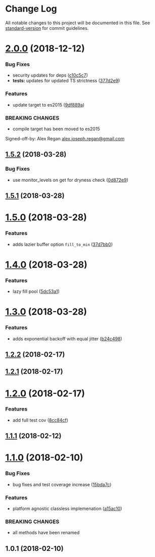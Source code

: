 # Change Log

All notable changes to this project will be documented in this file. See [standard-version](https://github.com/conventional-changelog/standard-version) for commit guidelines.

<a name="2.0.0"></a>
# [2.0.0](https://github.com/alexsasharegan/pooler/compare/v1.5.2...v2.0.0) (2018-12-12)


### Bug Fixes

* security updates for deps ([c10c5c7](https://github.com/alexsasharegan/pooler/commit/c10c5c7))
* **tests:** updates for updated TS strictness ([377d2e9](https://github.com/alexsasharegan/pooler/commit/377d2e9))


### Features

* update target to es2015 ([9df889a](https://github.com/alexsasharegan/pooler/commit/9df889a))


### BREAKING CHANGES

* compile target has been moved to es2015

Signed-off-by: Alex Regan <alex.joseph.regan@gmail.com>



<a name="1.5.2"></a>
## [1.5.2](https://github.com/alexsasharegan/pooler/compare/v1.5.1...v1.5.2) (2018-03-28)


### Bug Fixes

* use monitor_levels on get for dryness check ([0d872e9](https://github.com/alexsasharegan/pooler/commit/0d872e9))



<a name="1.5.1"></a>
## [1.5.1](https://github.com/alexsasharegan/pooler/compare/v1.5.0...v1.5.1) (2018-03-28)



<a name="1.5.0"></a>
# [1.5.0](https://github.com/alexsasharegan/pooler/compare/v1.4.0...v1.5.0) (2018-03-28)


### Features

* adds lazier buffer option `fill_to_min` ([37d7bb0](https://github.com/alexsasharegan/pooler/commit/37d7bb0))



<a name="1.4.0"></a>
# [1.4.0](https://github.com/alexsasharegan/pooler/compare/v1.3.0...v1.4.0) (2018-03-28)


### Features

* lazy fill pool ([5dc53a1](https://github.com/alexsasharegan/pooler/commit/5dc53a1))



<a name="1.3.0"></a>

# [1.3.0](https://github.com/alexsasharegan/pooler/compare/v1.2.2...v1.3.0) (2018-03-28)

### Features

* adds exponential backoff with equal jitter ([b24c498](https://github.com/alexsasharegan/pooler/commit/b24c498))

<a name="1.2.2"></a>

## [1.2.2](https://github.com/alexsasharegan/pooler/compare/v1.2.1...v1.2.2) (2018-02-17)

<a name="1.2.1"></a>

## [1.2.1](https://github.com/alexsasharegan/pooler/compare/v1.2.0...v1.2.1) (2018-02-17)

<a name="1.2.0"></a>

# [1.2.0](https://github.com/alexsasharegan/pooler/compare/v1.1.1...v1.2.0) (2018-02-17)

### Features

* add full test cov ([8cc84cf](https://github.com/alexsasharegan/pooler/commit/8cc84cf))

<a name="1.1.1"></a>

## [1.1.1](https://github.com/alexsasharegan/pooler/compare/v1.1.0...v1.1.1) (2018-02-12)

<a name="1.1.0"></a>

# [1.1.0](https://github.com/alexsasharegan/pooler/compare/v1.0.1...v1.1.0) (2018-02-10)

### Bug Fixes

* bug fixes and test coverage increase ([15bda7c](https://github.com/alexsasharegan/pooler/commit/15bda7c))

### Features

* platform agnostic classless implemenation ([a15ac10](https://github.com/alexsasharegan/pooler/commit/a15ac10))

### BREAKING CHANGES

* all methods have been renamed

<a name="1.0.1"></a>

## 1.0.1 (2018-02-10)
